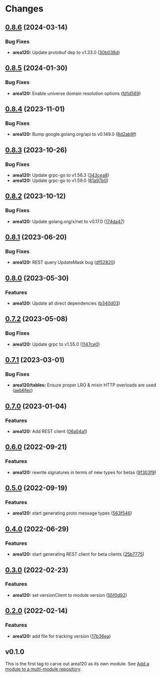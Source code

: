 # Changes

## [0.8.6](https://github.com/googleapis/google-cloud-go/compare/area120/v0.8.5...area120/v0.8.6) (2024-03-14)


### Bug Fixes

* **area120:** Update protobuf dep to v1.33.0 ([30b038d](https://github.com/googleapis/google-cloud-go/commit/30b038d8cac0b8cd5dd4761c87f3f298760dd33a))

## [0.8.5](https://github.com/googleapis/google-cloud-go/compare/area120/v0.8.4...area120/v0.8.5) (2024-01-30)


### Bug Fixes

* **area120:** Enable universe domain resolution options ([fd1d569](https://github.com/googleapis/google-cloud-go/commit/fd1d56930fa8a747be35a224611f4797b8aeb698))

## [0.8.4](https://github.com/googleapis/google-cloud-go/compare/area120/v0.8.3...area120/v0.8.4) (2023-11-01)


### Bug Fixes

* **area120:** Bump google.golang.org/api to v0.149.0 ([8d2ab9f](https://github.com/googleapis/google-cloud-go/commit/8d2ab9f320a86c1c0fab90513fc05861561d0880))

## [0.8.3](https://github.com/googleapis/google-cloud-go/compare/area120/v0.8.2...area120/v0.8.3) (2023-10-26)


### Bug Fixes

* **area120:** Update grpc-go to v1.56.3 ([343cea8](https://github.com/googleapis/google-cloud-go/commit/343cea8c43b1e31ae21ad50ad31d3b0b60143f8c))
* **area120:** Update grpc-go to v1.59.0 ([81a97b0](https://github.com/googleapis/google-cloud-go/commit/81a97b06cb28b25432e4ece595c55a9857e960b7))

## [0.8.2](https://github.com/googleapis/google-cloud-go/compare/area120/v0.8.1...area120/v0.8.2) (2023-10-12)


### Bug Fixes

* **area120:** Update golang.org/x/net to v0.17.0 ([174da47](https://github.com/googleapis/google-cloud-go/commit/174da47254fefb12921bbfc65b7829a453af6f5d))

## [0.8.1](https://github.com/googleapis/google-cloud-go/compare/area120/v0.8.0...area120/v0.8.1) (2023-06-20)


### Bug Fixes

* **area120:** REST query UpdateMask bug ([df52820](https://github.com/googleapis/google-cloud-go/commit/df52820b0e7721954809a8aa8700b93c5662dc9b))

## [0.8.0](https://github.com/googleapis/google-cloud-go/compare/area120/v0.7.2...area120/v0.8.0) (2023-05-30)


### Features

* **area120:** Update all direct dependencies ([b340d03](https://github.com/googleapis/google-cloud-go/commit/b340d030f2b52a4ce48846ce63984b28583abde6))

## [0.7.2](https://github.com/googleapis/google-cloud-go/compare/area120/v0.7.1...area120/v0.7.2) (2023-05-08)


### Bug Fixes

* **area120:** Update grpc to v1.55.0 ([1147ce0](https://github.com/googleapis/google-cloud-go/commit/1147ce02a990276ca4f8ab7a1ab65c14da4450ef))

## [0.7.1](https://github.com/googleapis/google-cloud-go/compare/area120/v0.7.0...area120/v0.7.1) (2023-03-01)


### Bug Fixes

* **area120/tables:** Ensure proper LRO & mixin HTTP overloads are used ([aeb6fec](https://github.com/googleapis/google-cloud-go/commit/aeb6fecc7fd3f088ff461a0c068ceb9a7ae7b2a3))

## [0.7.0](https://github.com/googleapis/google-cloud-go/compare/area120/v0.6.0...area120/v0.7.0) (2023-01-04)


### Features

* **area120:** Add REST client ([06a54a1](https://github.com/googleapis/google-cloud-go/commit/06a54a16a5866cce966547c51e203b9e09a25bc0))

## [0.6.0](https://github.com/googleapis/google-cloud-go/compare/area120/v0.5.0...area120/v0.6.0) (2022-09-21)


### Features

* **area120:** rewrite signatures in terms of new types for betas ([9f303f9](https://github.com/googleapis/google-cloud-go/commit/9f303f9efc2e919a9a6bd828f3cdb1fcb3b8b390))

## [0.5.0](https://github.com/googleapis/google-cloud-go/compare/area120/v0.4.0...area120/v0.5.0) (2022-09-19)


### Features

* **area120:** start generating proto message types ([563f546](https://github.com/googleapis/google-cloud-go/commit/563f546262e68102644db64134d1071fc8caa383))

## [0.4.0](https://github.com/googleapis/google-cloud-go/compare/area120/v0.3.0...area120/v0.4.0) (2022-06-29)


### Features

* **area120:** start generating REST client for beta clients ([25b7775](https://github.com/googleapis/google-cloud-go/commit/25b77757c1e6f372e03bf99ab7461264bba48d26))

## [0.3.0](https://github.com/googleapis/google-cloud-go/compare/area120/v0.2.0...area120/v0.3.0) (2022-02-23)


### Features

* **area120:** set versionClient to module version ([55f0d92](https://github.com/googleapis/google-cloud-go/commit/55f0d92bf112f14b024b4ab0076c9875a17423c9))

## [0.2.0](https://github.com/googleapis/google-cloud-go/compare/area120/v0.1.0...area120/v0.2.0) (2022-02-14)


### Features

* **area120:** add file for tracking version ([17b36ea](https://github.com/googleapis/google-cloud-go/commit/17b36ead42a96b1a01105122074e65164357519e))

## v0.1.0

This is the first tag to carve out area120 as its own module. See
[Add a module to a multi-module repository](https://github.com/golang/go/wiki/Modules#is-it-possible-to-add-a-module-to-a-multi-module-repository).
